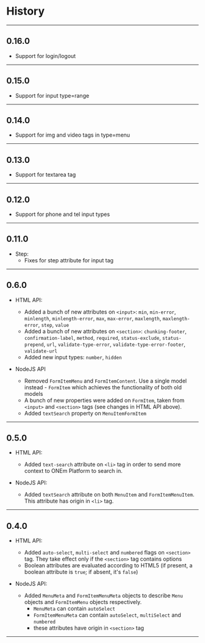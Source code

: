 # History

---
## 0.16.0
  - Support for login/logout
---
## 0.15.0
  - Support for input type=range
---
## 0.14.0
  - Support for img and video tags in type=menu
---
## 0.13.0
  - Support for textarea tag
---
## 0.12.0
  - Support for phone and tel input types 
---
## 0.11.0
- Step:
  - Fixes for step attribute for input tag
---
## 0.6.0
- HTML API:
  - Added a bunch of new attributes on `<input>`: `min`, `min-error`,
  `minlength`, `minlength-error`, `max`, `max-error`, `maxlength`,
  `maxlength-error`, `step`, `value`
  - Added a bunch of new attributes on `<section>`: `chunking-footer`,
  `confirmation-label`, `method`, `required`, `status-exclude`,
  `status-prepend`, `url`, `validate-type-error`, `validate-type-error-footer`,
  `validate-url`
  - Added new input types: `number`, `hidden`

- NodeJS API
  - Removed `FormItemMenu` and `FormItemContent`. Use a single model instead -
  `FormItem` which achieves the functionality of both old models
  - A bunch of new properties were added on `FormItem`, taken from `<input>`
  and `<section>` tags (see changes in HTML API above).
  - Added `textSearch` property on `MenuItemFormItem`

---
## 0.5.0
- HTML API:
  - Added `text-search` attribute on `<li>` tag in order to send more context
  to ONEm Platform to search in.

- NodeJS API:
  - Added `textSearch` attribute on both `MenuItem` and `FormItemMenuItem`.
  This attribute has origin in `<li>` tag.
---
## 0.4.0
- HTML API:
  - Added `auto-select`, `multi-select` and `numbered` flags on `<section>` 
  tag. They take effect only if the `<section>` tag contains options
  - Boolean attributes are evaluated according to HTML5 (if present, a boolean
  attribute is `true`; if absent, it's `false`)

- NodeJS API:
  - Added `MenuMeta` and `FormItemMenuMeta` objects to describe `Menu` objects 
  and `FormItemMenu` objects respectively.
    - `MenuMeta` can contain `autoSelect`
    - `FormItemMenuMeta` can contain `autoSelect`, `multiSelect` and `numbered`
    - these attributes have origin in `<section>` tag
---
